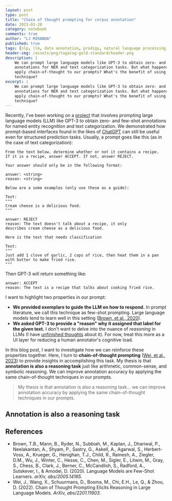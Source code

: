```yaml
---
layout: post
type: post
title: "Chain of thought prompting for corpus annotation"
date: 2023-03-28
category: notebook
comments: true
author: "LJ MIRANDA"
published: true
tags: [nlp, llm, data annotation, prodigy, natural language processing, chatgpt, gpt-j, gpt-3]
header-img: /assets/png/tagalog-gold-standard/header.png
description: |
    We can prompt large language models like GPT-3 to obtain zero- and few-shot
    annotations for NER and text categorization tasks. But what happens if we
    apply chain-of-thought to our prompts? What's the benefit of using this
    technique?
excerpt: |
    We can prompt large language models like GPT-3 to obtain zero- and few-shot
    annotations for NER and text categorization tasks. But what happens if we
    apply chain-of-thought to our prompts? What's the benefit of using this
    technique?
---
```


<span class="firstcharacter">R</span>ecently, I've been working on a
[project](https://github.com/explosion/prodigy-openai-recipes/) that involves
prompting large language models (LLM) like GPT-3 to obtain zero- and few-shot
annotations for named entity recognition and text categorization. We
demonstrated how prompt-based interfaces found in the likes of
[ChatGPT](https://openai.com/blog/chatgpt/) can still be useful even for
structured prediction tasks. Usually, a prompt goes like this (as in the case of
text categorization):

```
From the text below, determine whether or not it contains a recipe. 
If it is a recipe, answer ACCEPT. If not, answer REJECT.

Your answer should only be in the following format:

answer: <string>
reason: <string>

Below are a some examples (only use these as a guide):

Text:
"""
Cream cheese is a delicious food.
"""

answer: REJECT
reason: The text doesn't talk about a recipe, it only 
describes cream cheese as a delicious food.

Here is the text that needs classification

Text:
"""
Just add 1 clove of garlic, 2 cups of rice, then heat them in a pan
with butter to make fried rice.
"""
```

Then GPT-3 will return something like:

```
answer: ACCEPT
reason: The text is a recipe that talks about cooking fried rice.
```

I want to highlight two properties in our prompt:
- **We provided exemplars to guide the LLM on how to respond.** In prompt
literature, we call this technique as few-shot prompting. Large language models
tend to learn well in this setting ([Brown, et al., 2020](#brown2020fewshot)). 
- **We asked GPT-3 to provide a "reason" why it assigned that label for the given text.** I don't want to delve into the nuance of *reasoning* in LLMs (I have [unfinished thoughts](/notebook/2022/12/01/wika-at-kahulugan/) about it). For now, treat this more as a UI layer for reducing a human annotator's cognitive load.

In this blog post, I want to investigate how we can reinforce these properties
together. Here, I turn to **chain-of-thought prompting** ([Wei, et al., 2023](#wei2023chain)) to
provide insights in accomplishing this task. My thesis is that **annotation is
also a reasoning task** just like arithmetic, common-sense, and symbolic
reasoning. We can improve annotation accuracy by applying the same
chain-of-thought techniques in our prompts.

> My thesis is that annotation is also a reasoning task... we can improve
> annotation accuracy by applying the same chain-of-thought techniques in our
> prompts.

## Annotation is also a reasoning task
<!--
Annotation is also a reasoning task

- initial thoughts on annotation: drone work
- annotation guidelines
- cite papers
-->



<!--
Chain-of-thought prompting, background info
-->


<!--
Chain-of-thought prompting applied to annotation
-->


<!--
Experiments?
-->


<!-- from few-shot to chain of thought -->

<!--
Few-shot vs. chain of thought (table)
- types of examples


HCI
- annotation disagreement? look for RRL here
- ...

-->

## References

- <a id="brown2020fewshot">Brown, T.B., Mann, B., Ryder, N., Subbiah, M.,
Kaplan, J., Dhariwal, P., Neelakantan, A., Shyam, P., Sastry, G., Askell, A.,
Agarwal, S., Herbert-Voss, A., Krueger, G., Henighan, T.J., Child, R., Ramesh,
A., Ziegler, D.M., Wu, J., Winter, C., Hesse, C., Chen, M., Sigler, E., Litwin,
M., Gray, S., Chess, B., Clark, J., Berner, C., McCandlish, S., Radford, A.,
Sutskever, I., & Amodei, D.</a> (2020). Language Models are Few-Shot Learners.
*arXiv, abs/2005.14165.*
- <a id="wang2023chain">Wei, J., Wang, X., Schuurmans, D., Bosma, M., Chi, E.H.,
Le, Q., & Zhou, D.</a> (2022). Chain of Thought Prompting Elicits Reasoning in
Large Language Models. *ArXiv, abs/2201.11903.*